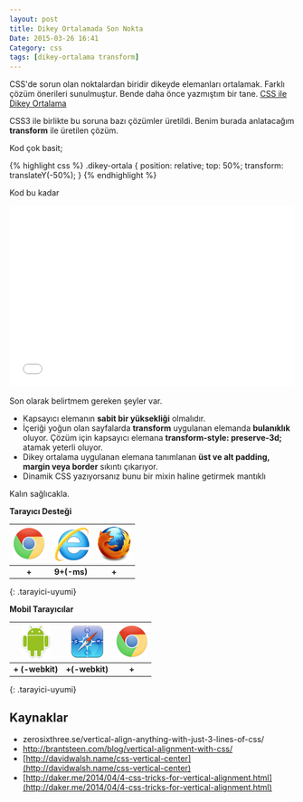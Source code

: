 ```yaml
---
layout: post
title: Dikey Ortalamada Son Nokta
Date: 2015-03-26 16:41
Category: css
tags: [dikey-ortalama transform]
---
```


CSS'de sorun olan noktalardan biridir dikeyde elemanları ortalamak. Farklı çözüm önerileri sunulmuştur. Bende daha önce yazmıştım bir tane. [CSS ile Dikey Ortalama](/css-ile-dikey-ortalama/)

CSS3 ile birlikte bu soruna bazı çözümler üretildi. Benim burada anlatacağım **transform** ile üretilen çözüm.

Kod çok basit;

{% highlight css %}
.dikey-ortala {
   position: relative;
   top: 50%;
   transform: translateY(-50%);
}
{% endhighlight %}

Kod bu kadar

<iframe height='320' width='100%' scrolling='no' src='//codepen.io/fatihhayri/embed/zxeQRO/?height=320&theme-id=0' data-default-tab='css' frameborder='no' allowtransparency='true' allowfullscreen='true' style='width: 100%;'>
</iframe>

Son olarak belirtmem gereken şeyler var. 

 - Kapsayıcı elemanın **sabit bir yüksekliği** olmalıdır.
 - İçeriği yoğun olan sayfalarda **transform** uygulanan elemanda **bulanıklık** oluyor. Çözüm için kapsayıcı elemana **transform-style: preserve-3d;** atamak yeterli oluyor.
 - Dikey ortalama uygulanan elemana tanımlanan **üst ve alt padding, margin veya border** sıkıntı çıkarıyor.
 - Dinamik CSS yazıyorsanız bunu bir mixin haline getirmek mantıklı

Kalın sağlıcakla.

**Tarayıcı Desteği**

|![Chrome][chrome]|![explorer][explorer]|![Firefox][firefox]|
|:-----------------:|:---------------:|:-------------------:|
|**+**|**9+(-ms)**|**+**|
{: .tarayici-uyumi}

**Mobil Tarayıcılar**

|![Android][android] | ![Mobil Safari][msafari] | ![Chrome][chrome] |
|:------------------------:|:----------------------:|:-------------------:|
|**+ (-webkit)**|**+(-webkit)**|**+**|
{: .tarayici-uyumi}

## Kaynaklar

 - zerosixthree.se/vertical-align-anything-with-just-3-lines-of-css/
 - http://brantsteen.com/blog/vertical-alignment-with-css/
 - [http://davidwalsh.name/css-vertical-center](http://davidwalsh.name/css-vertical-center)
 - [http://daker.me/2014/04/4-css-tricks-for-vertical-alignment.html](http://daker.me/2014/04/4-css-tricks-for-vertical-alignment.html)

[firefox]: /images/ff.png
[chrome]: /images/ch.png
[explorer]: /images/ie.png
[msafari]:/images/sm.png
[android]:/images/an.png